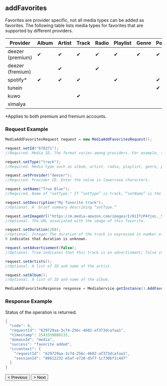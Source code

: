 ## addFavorites
Favorites are provider specific, not all media types can be added as favorites. The following table lists media types for favorites that are supported by different providers. 

| Provider  |  Album |  Artist |   Track| Radio  |  Playlist |  Genre |  Podcast | Station  | Episode  |  Host |
|---|---|---|---|---|---|---|---|---|---|---|
|  deezer (premium) |  ✔ | ✔  |  ✔ |  ✔ |  ✔ | ✔  |  ✔ |   |  ✔ |   |
| deezer (fremium)  |   |  ✔ |   |   ✔|   |   |   |   |   |   |
|  spotify* |  ✔ |  ✔ |  ✔ |   | ✔  |   |  ✔ |   |   |   |
|  tunein |   |   |   |   |   |   |  ✔ | ✔  |  ✔ |   |
| kuwo  |   |   |  ✔ |   |   |   |   |   |   |   |
|  ximalya |   |   |   |   |   |   |   |   |   |   ✔|

*Applies to both premium and fremium accounts.


### Request Example

```java
MediaAddFavoritesRequest request = new MediaAddFavoritesRequest();

request.setId("678371"); 
//Required. Media ID. The format varies among providers. For example, s30370 (tunein), 678371 (deezer), A2HB8BMTCDQSQ4 (amazon), and so forth.

request.setType("track"); 
//Required. Media type such as album, artist, radio, playlist, genre, podcast, and host.

request.setProvider("deezer"); 
//Required. Provider ID. Enter the value in lowercase characters. 

request.setName("True Blue");
//Required. Name of "setType." If “setType” is track, “setName” is the name of the track.

request.setDescription("My favorite track");
//Optional. A  brief summary describing “setType.”

request.setImageUrl("https://m.media-amazon.com/images/I/81ITzP4YjoL._SX325_SY325_.jpg");
//Optional. The URL associated with the image of this favorite.

request.setDuration(268);
//Optional. Integer The duration of the track is expressed in number of seconds. 
0 indicates that duration is unknown.

request.setAdvertisement(false);
//Optional. True indicates that this track is an advertisment; false indicates otherwise. 

request.setArtists();
//Optional. A list of ID and name of the artist.

request.setAlbum();
//Optional. A list of ID and name of the album.

MediaAddFavoritesResponse response = MediaService.getInstance().AddFavorites(request);
```
### Response Example
Status of the operation is returned.

```java
{
  "code": 0,
  "requestId": "629729aa-3c74-256c-4602-af373dcafaa1",
  "timestamp": 1543359888133,
  "domainId": "media",
  "success": "favorite added",
  "cccontext": {
    "requestId": "629729aa-3c74-256c-4602-af373dcafaa1",
    "sessionId": "08612232-e5af-e720-d5f7-1c730bf1c4d7"
  }
}
```
<button type="button" onclick="('POST %20media%20favorites!')">< Previous</button>
<button type="button" onclick="('getStreamingUrls.md!')">> Next</button>
